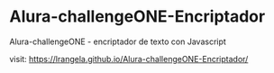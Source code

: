 # Alura-challengeONE-Encriptador
Alura-challengeONE - encriptador de texto con Javascript

visit: https://lrangela.github.io/Alura-challengeONE-Encriptador/
